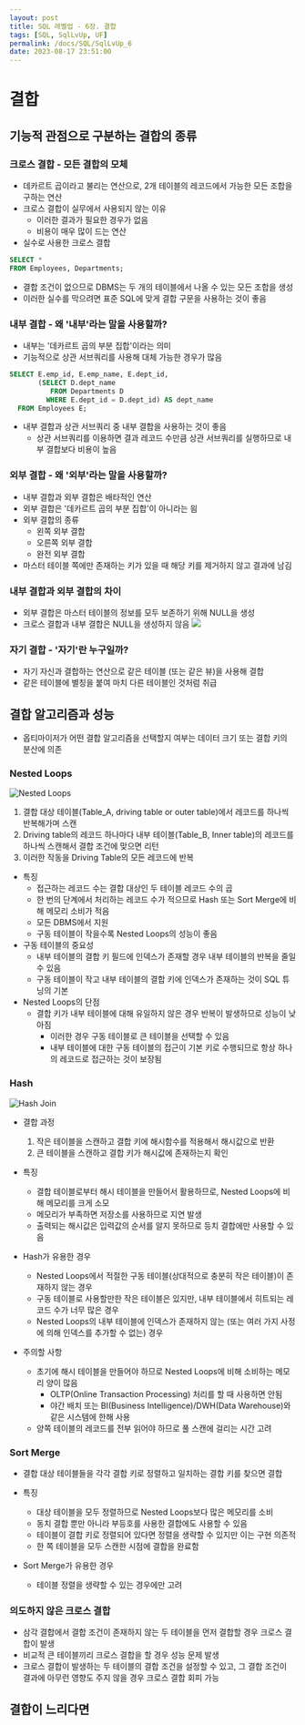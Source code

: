 ```yaml
---
layout: post
title: SQL 레벨업 - 6장. 결합
tags: [SQL, SqlLvUp, UF]
permalink: /docs/SQL/SqlLvUp_6
date: 2023-08-17 23:51:00
---
```

# 결합
## 기능적 관점으로 구분하는 결합의 종류
### 크로스 결합 - 모든 결합의 모체
- 데카르트 곱이라고 불리는 연산으로, 2개 테이블의 레코드에서 가능한 모든 조합을 구하는 연산
- 크로스 결합이 실무에서 사용되지 않는 이유
  - 이러한 결과가 필요한 경우가 없음
  - 비용이 매우 많이 드는 연산
- 실수로 사용한 크로스 결합
```sql
SELECT *
FROM Employees, Departments;
```
  - 결합 조건이 없으므로 DBMS는 두 개의 테이블에서 나올 수 있는 모든 조합을 생성
  - 이러한 실수를 막으려면 표준 SQL에 맞게 결합 구문을 사용하는 것이 좋음
### 내부 결합 - 왜 '내부'라는 말을 사용할까?
- 내부는 '데카르트 곱의 부분 집합'이라는 의미
- 기능적으로 상관 서브쿼리를 사용해 대체 가능한 경우가 많음
```sql
SELECT E.emp_id, E.emp_name, E.dept_id,
       (SELECT D.dept_name
          FROM Departments D
         WHERE E.dept_id = D.dept_id) AS dept_name
  FROM Employees E;
```
- 내부 결합과 상관 서브쿼리 중 내부 결합을 사용하는 것이 좋음
  - 상관 서브쿼리를 이용하면 결과 레코드 수만큼 상관 서브쿼리를 실행하므로 내부 결합보다 비용이 높음
### 외부 결합 - 왜 '외부'라는 말을 사용할까? 
- 내부 결합과 외부 결합은 배타적인 연산
- 외부 결합은 '데카르트 곱의 부분 집합'이 아니라는 읨
- 외부 결합의 종류
  - 왼쪽 외부 결합
  - 오른쪽 외부 결합
  - 완전 외부 결합
- 마스터 테이블 쪽에만 존재하는 키가 있을 때 해당 키를 제거하지 않고 결과에 남김
### 내부 결합과 외부 결합의 차이
- 외부 결합은 마스터 테이블의 정보를 모두 보존하기 위해 NULL을 생성
- 크로스 결합과 내부 결합은 NULL을 생성하지 않음
![](https://i.stack.imgur.com/3bs7C.png)
### 자기 결합 - '자기'란 누구일까?
- 자기 자신과 결합하는 연산으로 같은 테이블 (또는 같은 뷰)을 사용해 결합
- 같은 테이블에 별칭을 붙여 마치 다른 테이블인 것처럼 취급
## 결합 알고리즘과 성능
- 옵티마이저가 어떤 결합 알고리즘을 선택할지 여부는 데이터 크기 또는 결합 키의 분산에 의존
### Nested Loops

![Nested Loops](https://imgur.com/Rgf6uBD.png)

1. 결합 대상 테이블(Table_A, driving table or outer table)에서 레코드를 하나씩 반복해가며 스캔
2. Driving table의 레코드 하나마다 내부 테이블(Table_B, Inner table)의 레코드를 하나씩 스캔해서 결합 조건에 맞으면 리턴
3. 이러한 작동을 Driving Table의 모든 레코드에 반복

- 특징
  - 접근하는 레코드 수는 결합 대상인 두 테이블 레코드 수의 곱
  - 한 번의 단계에서 처리하는 레코드 수가 적으므로 Hash 또는 Sort Merge에 비해 메모리 소비가 적음
  - 모든 DBMS에서 지원
  - 구동 테이블이 작을수록 Nested Loops의 성능이 좋음
- 구동 테이블의 중요성
  - 내부 테이블의 결합 키 필드에 인덱스가 존재할 경우 내부 테이블의 반복을 줄일 수 있음
  - 구동 테이블이 작고 내부 테이블의 결합 키에 인덱스가 존재하는 것이 SQL 튜닝의 기본
- Nested Loops의 단점
  - 결합 키가 내부 테이블에 대해 유일하지 않은 경우 반복이 발생하므로 성능이 낮아짐
    - 이러한 경우 구동 테이블로 큰 테이블을 선택할 수 있음
    - 내부 테이블에 대한 구동 테이블의 접근이 기본 키로 수행되므로 항상 하나의 레코드로 접근하는 것이 보장됨
### Hash

![Hash Join](https://imgur.com/djjiV7Q.png)

- 결합 과정
  1. 작은 테이블을 스캔하고 결합 키에 해시함수를 적용해서 해시값으로 반환
  2. 큰 테이블을 스캔하고 결합 키가 해시값에 존재하는지 확인

- 특징
  - 결합 테이블로부터 해시 테이블을 만들어서 활용하므로, Nested Loops에 비해 메모리를 크게 소모
  - 메모리가 부족하면 저장소를 사용하므로 지연 발생
  - 출력되는 해시값은 입력값의 순서를 알지 못하므로 등치 결합에만 사용할 수 있음

- Hash가 유용한 경우
  - Nested Loops에서 적절한 구동 테이블(상대적으로 충분히 작은 테이블)이 존재하지 않는 경우
  - 구동 테이블로 사용할만한 작은 테이블은 있지만, 내부 테이블에서 히트되는 레코드 수가 너무 많은 경우
  - Nested Loops의 내부 테이블에 인덱스가 존재하지 않는 (또는 여러 가지 사정에 의해 인덱스를 추가할 수 없는) 경우

- 주의할 사항
  - 초기에 해시 테이블을 만들어야 하므로 Nested Loops에 비해 소비하는 메모리 양이 많음
    - OLTP(Online Transaction Processing) 처리를 할 때 사용하면 안됨
    - 야간 배치 또는 BI(Business Intelligence)/DWH(Data Warehouse)와 같은 시스템에 한해 사용
  - 양쪽 테이블의 레코드를 전부 읽어야 하므로 풀 스캔에 걸리는 시간 고려
### Sort Merge
- 결합 대상 테이블들을 각각 결합 키로 정렬하고 일치하는 결합 키를 찾으면 결합

- 특징
  - 대상 테이블을 모두 정렬하므로 Nested Loops보다 많은 메모리를 소비
  - 동치 결합 뿐만 아니라 부등호를 사용한 결합에도 사용할 수 있음
  - 테이블이 결합 키로 정렬되어 있다면 정렬을 생략할 수 있지만 이는 구현 의존적
  - 한 쪽 테이블을 모두 스캔한 시점에 결합을 완료함

- Sort Merge가 유용한 경우
  - 테이블 정렬을 생략할 수 있는 경우에만 고려
### 의도하지 않은 크로스 결합
- 삼각 결합에서 결합 조건이 존재하지 않는 두 테이블을 먼저 결합할 경우 크로스 결합이 발생
- 비교적 큰 테이블끼리 크로스 결합을 할 경우 성능 문제 발생
- 크로스 결합이 발생하는 두 테이블의 결합 조건을 설정할 수 있고, 그 결합 조건이 결과에 아무런 영향도 주지 않을 경우 크로스 결합 회피 가능
## 결합이 느리다면